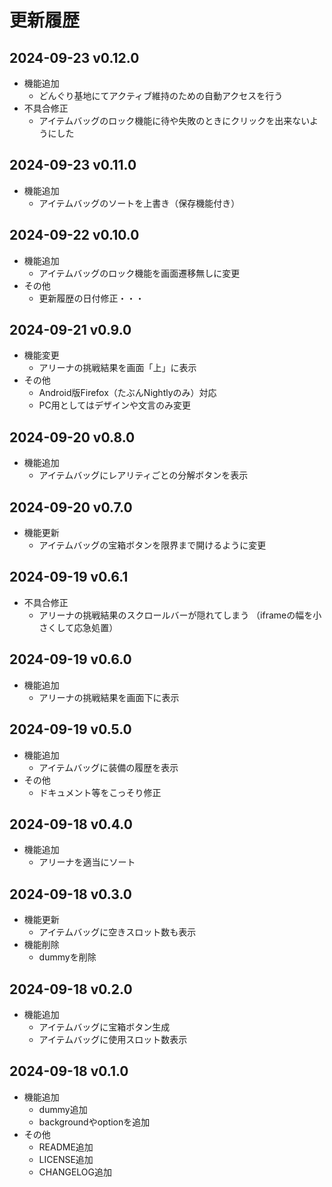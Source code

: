 # 更新履歴

## 2024-09-23 v0.12.0
* 機能追加
  - どんぐり基地にてアクティブ維持のための自動アクセスを行う
* 不具合修正
  - アイテムバッグのロック機能に待や失敗のときにクリックを出来ないようにした

## 2024-09-23 v0.11.0
* 機能追加
  - アイテムバッグのソートを上書き（保存機能付き）

## 2024-09-22 v0.10.0
* 機能追加
  - アイテムバッグのロック機能を画面遷移無しに変更
* その他
  - 更新履歴の日付修正・・・

## 2024-09-21 v0.9.0
* 機能変更
  - アリーナの挑戦結果を画面「上」に表示
* その他
  - Android版Firefox（たぶんNightlyのみ）対応
  - PC用としてはデザインや文言のみ変更

## 2024-09-20 v0.8.0
* 機能追加
  - アイテムバッグにレアリティごとの分解ボタンを表示

## 2024-09-20 v0.7.0
* 機能更新
  - アイテムバッグの宝箱ボタンを限界まで開けるように変更

## 2024-09-19 v0.6.1
* 不具合修正
  - アリーナの挑戦結果のスクロールバーが隠れてしまう
（iframeの幅を小さくして応急処置）

## 2024-09-19 v0.6.0
* 機能追加
  - アリーナの挑戦結果を画面下に表示

## 2024-09-19 v0.5.0
* 機能追加
  - アイテムバッグに装備の履歴を表示
* その他
  - ドキュメント等をこっそり修正

## 2024-09-18 v0.4.0
* 機能追加
  - アリーナを適当にソート

## 2024-09-18 v0.3.0
* 機能更新
  - アイテムバッグに空きスロット数も表示
* 機能削除
  - dummyを削除

## 2024-09-18 v0.2.0
* 機能追加
  - アイテムバッグに宝箱ボタン生成
  - アイテムバッグに使用スロット数表示

## 2024-09-18 v0.1.0
* 機能追加
  - dummy追加
  - backgroundやoptionを追加
* その他
  - README追加
  - LICENSE追加
  - CHANGELOG追加




